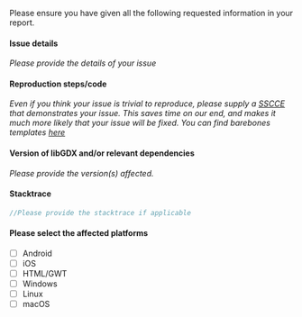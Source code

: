 Please ensure you have given all the following requested information in your report.

#### Issue details

_Please provide the details of your issue_

#### Reproduction steps/code

_Even if you think your issue is trivial to reproduce, please supply a [SSCCE](http://sscce.org/) that demonstrates your
issue. This saves time on our end, and makes it much more likely that your issue will be fixed.
You can find barebones templates [here](https://libgdx.com/wiki/articles/getting-help)_

#### Version of libGDX and/or relevant dependencies

_Please provide the version(s) affected._

#### Stacktrace

```java
//Please provide the stacktrace if applicable 
```

#### Please select the affected platforms

- [ ] Android
- [ ] iOS
- [ ] HTML/GWT
- [ ] Windows
- [ ] Linux
- [ ] macOS
